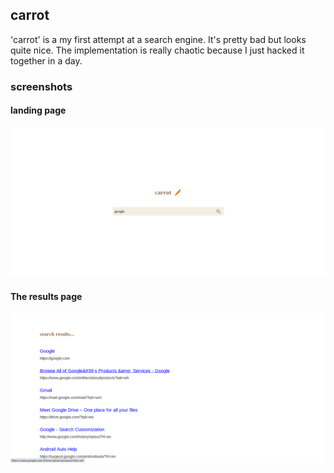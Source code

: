 ## carrot

'carrot' is a my first attempt at a search engine. It's pretty bad but looks quite nice. The implementation is really chaotic because I just hacked it together in a day.


### screenshots

#### landing page
![homepage.png](images/landing.png)

#### The results page

![results.png](images/results.png)
